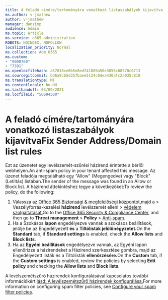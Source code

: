 ```yaml
---
title: A feladó címére/tartományára vonatkozó listaszabályok kijavítva
ms.author: v-jmathew
author: v-jmathew
manager: dansimp
audience: Admin
ms.topic: article
ms.service: o365-administration
ROBOTS: NOINDEX, NOFOLLOW
localization_priority: Normal
ms.collection: Adm_O365
ms.custom:
- "9000760"
- "7391"
ms.openlocfilehash: a57016ce0b5e8ed741889a50e3858c68578c6713
ms.sourcegitcommit: bd6a9cb5d357baee5134c0dea430afc2a035c810
ms.translationtype: MT
ms.contentlocale: hu-HU
ms.lasthandoff: 03/09/2021
ms.locfileid: "50694300"
---
```

# <a name="fix-sender-addressdomain-list-rules"></a><span data-ttu-id="a4217-102">A feladó címére/tartományára vonatkozó listaszabályok kijavítva</span><span class="sxs-lookup"><span data-stu-id="a4217-102">Fix Sender Address/Domain list rules</span></span>

<span data-ttu-id="a4217-103">Ezt az üzenetet egy levélszemét-szűrési házirend érintette a bérlői webhelyen.</span><span class="sxs-lookup"><span data-stu-id="a4217-103">An anti-spam policy in your tenant affected this message.</span></span> <span data-ttu-id="a4217-104">Az üzenet feladója megtalálható egy "Allow" (Megengedve) vagy "Block" (Letiltás) listában.</span><span class="sxs-lookup"><span data-stu-id="a4217-104">The sender of the message was found in an Allow or Block list.</span></span> <span data-ttu-id="a4217-105">A házirend áttekintéshez tegye a következőket:</span><span class="sxs-lookup"><span data-stu-id="a4217-105">To review the policy, do the following:</span></span>

1. <span data-ttu-id="a4217-106">Válassza az [Office 365 Biztonsági & megfelelőségi központot,](https://go.microsoft.com/fwlink/p/?linkid=2077143)majd a   >  Veszélyforrás-kezelési **házirend** levélszemét elleni  >  [védelem szolgáltatását.](https://go.microsoft.com/fwlink/?linkid=2101518)</span><span class="sxs-lookup"><span data-stu-id="a4217-106">Go to the [Office 365 Security & Compliance Center](https://go.microsoft.com/fwlink/p/?linkid=2077143), and then go to **Threat management** > **Policy** > [Anti-spam](https://go.microsoft.com/fwlink/?linkid=2101518).</span></span>
2. <span data-ttu-id="a4217-107">Ha a Szokásos  **lapon** engedélyezve vannak a szokásos beállítások, jelölje be az Engedélyezett **és** a **Tiltólisták jelölőnégyzetet.**</span><span class="sxs-lookup"><span data-stu-id="a4217-107">On the **Standard** tab, if **Standard settings** is enabled, check the **Allow lists** and **Block lists**.</span></span>
3. <span data-ttu-id="a4217-108">Ha az **Egyéni beállítások** engedélyezve vannak, az Egyéni  lapon ellenőrizze a  házirendeket a Házirend szerkesztése gombra, majd az Engedélyezett listák és a Tiltólisták  **ellenőrzésére.**</span><span class="sxs-lookup"><span data-stu-id="a4217-108">On the **Custom** tab, if the **Custom settings** is enabled, review the policies by selecting **Edit policy** and checking the **Allow lists** and **Block lists**.</span></span>

<span data-ttu-id="a4217-109">A levélszemétszűrő házirendek konfigurálásával kapcsolatos további információkért [lásd: A levélszemétszűrő házirendek konfigurálása.](https://go.microsoft.com/fwlink/?linkid=2101431)</span><span class="sxs-lookup"><span data-stu-id="a4217-109">For more information on configuring spam filter policies, see [Configure your spam filter policies](https://go.microsoft.com/fwlink/?linkid=2101431).</span></span>
